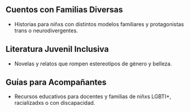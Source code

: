 ## Cuentos con Familias Diversas
- Historias para niñxs con distintos modelos familiares y protagonistas trans o neurodivergentes.

## Literatura Juvenil Inclusiva
- Novelas y relatos que rompen estereotipos de género y belleza.

## Guías para Acompañantes
- Recursos educativos para docentes y familias de niñxs LGBTI+, racializadxs o con discapacidad.
